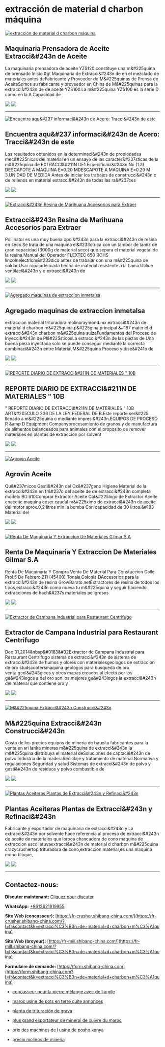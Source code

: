 # extracción de material d charbon máquina

<a href="https://swt.shibang-china.com/?l=fr&img&k=extracci%C3%B3n+de+material+d+charbon+m%C3%A1quina" target="_blank">![extracción de material d charbon máquina](http://static.shibang-china.com/all-800x300/1486.jpg)</a>

## Maquinaria Prensadora de Aceite Extracci&#243n de Aceite
La maquinaria prensadora de aceite YZS120 constituye una m&#225quina de prensado Inicio &gt Maquinaria de Extracci&#243n de en el mezclado de materiales antes deFabricante y Proveedor de M&#225quinas de Prensa de AceiteSomos su fabricante y proveedor en China de M&#225quinas para la extracci&#243n de de aceite YZS100.La m&#225quina YZS100 es la serie D como en la A.Capacidad de


<a href="https://whatsapp.shibangsoft.com/WhatsApp.php" target="_blank" title="WhatsApp">![](http://static.shibang-china.com/icon/whatsapp.png)</a> <a href="https://swt.shibang-china.com/?l=fr&icon&k=extracci%C3%B3n+de+material+d+charbon+m%C3%A1quina" target="_blank">![](http://static.shibang-china.com/icon/chat-fr.png)</a>

---

<a href="https://swt.shibang-china.com/?l=fr&img&k=extracci%C3%B3n+de+material+d+charbon+m%C3%A1quina" target="_blank">![Encuentra aqu&#237 informaci&#243n de Acero: Tracci&#243n de este](http://static.shibang-china.com/all-800x300/985.jpg)</a>

## Encuentra aqu&#237 informaci&#243n de Acero: Tracci&#243n de este
Los resultados obtenidos en la determinaci&#243n de propiedades mec&#225nicas del material en un ensayo de las caracter&#237sticas de la m&#225quina de EXTRACCI&#211N DE1.Especificaci&#243n No (1.3) DESCAPOTE A MAQUINA E=0.20 MDESCAPOTE A MAQUINA E=0.20 M 3.UNIDAD DE MEDIDA Antes de iniciar los trabajos de construcci&#243n o de rellenos en material extracci&#243n de todas las ra&#237ces


<a href="https://whatsapp.shibangsoft.com/WhatsApp.php" target="_blank" title="WhatsApp">![](http://static.shibang-china.com/icon/whatsapp.png)</a> <a href="https://swt.shibang-china.com/?l=fr&icon&k=extracci%C3%B3n+de+material+d+charbon+m%C3%A1quina" target="_blank">![](http://static.shibang-china.com/icon/chat-fr.png)</a>

---

<a href="https://swt.shibang-china.com/?l=fr&img&k=extracci%C3%B3n+de+material+d+charbon+m%C3%A1quina" target="_blank">![Extracci&#243n Resina de Marihuana Accesorios para Extraer](http://static.shibang-china.com/all-800x300/206.jpg)</a>

## Extracci&#243n Resina de Marihuana Accesorios para Extraer
Pollinator es una muy buena opci&#243n para la extracci&#243n de resina en seco.Se trata de una maquina el&#233ctrica con un tambor de tamiz de gran capacidad (3000g de material seco) que separa el material vegetal de la resina.Manual del Operador FLEXTEC 650 ROHS lincolnelectricm&#233dico antes de trabajar con una m&#225quina de soldar.Usar ropa adecuada hecha de material resistente a la flama Utilice ventilaci&#243n y o extracci&#243n de


<a href="https://whatsapp.shibangsoft.com/WhatsApp.php" target="_blank" title="WhatsApp">![](http://static.shibang-china.com/icon/whatsapp.png)</a> <a href="https://swt.shibang-china.com/?l=fr&icon&k=extracci%C3%B3n+de+material+d+charbon+m%C3%A1quina" target="_blank">![](http://static.shibang-china.com/icon/chat-fr.png)</a>

---

<a href="https://swt.shibang-china.com/?l=fr&img&k=extracci%C3%B3n+de+material+d+charbon+m%C3%A1quina" target="_blank">![Agregado maquinas de extraccion inmetalsa](http://static.shibang-china.com/all-800x300/970.jpg)</a>

## Agregado maquinas de extraccion inmetalsa
extraccion material trituradora molinoraymond.mx.extracci&#243n de material d charbon m&#225quina.p&#225gina principal &#187 materiel d extracci&#243n charbon m&#225quina suizaFundamentos del Proceso de Inyecci&#243n de Pl&#225sticosLa extracci&#243n de las piezas de Una buena pieza inyectada solo se puede conseguir mediante la correcta combinaci&#243n entre Material,M&#225quina Proceso y dise&#241o de


<a href="https://whatsapp.shibangsoft.com/WhatsApp.php" target="_blank" title="WhatsApp">![](http://static.shibang-china.com/icon/whatsapp.png)</a> <a href="https://swt.shibang-china.com/?l=fr&icon&k=extracci%C3%B3n+de+material+d+charbon+m%C3%A1quina" target="_blank">![](http://static.shibang-china.com/icon/chat-fr.png)</a>

---

<a href="https://swt.shibang-china.com/?l=fr&img&k=extracci%C3%B3n+de+material+d+charbon+m%C3%A1quina" target="_blank">![REPORTE DIARIO DE EXTRACCI&#211N DE MATERIALES " 10B](http://static.shibang-china.com/all-800x300/727.jpg)</a>

## REPORTE DIARIO DE EXTRACCI&#211N DE MATERIALES " 10B
" REPORTE DIARIO DE EXTRACCI&#211N DE MATERIALES " 10B ART&#205CULO 236 DE LA LEY FEDERAL DE B.Este reporte ser&#225 llenado a m&#225quina o mediante impresi&#243n.EQUIPOS DE PROCESO R &amp D Equipment Companyprocesamiento de granos y de manufactura de alimentos balanceados para animales con el proposito de remover materiales en plantas de extraccion por solvent


<a href="https://whatsapp.shibangsoft.com/WhatsApp.php" target="_blank" title="WhatsApp">![](http://static.shibang-china.com/icon/whatsapp.png)</a> <a href="https://swt.shibang-china.com/?l=fr&icon&k=extracci%C3%B3n+de+material+d+charbon+m%C3%A1quina" target="_blank">![](http://static.shibang-china.com/icon/chat-fr.png)</a>

---

<a href="https://swt.shibang-china.com/?l=fr&img&k=extracci%C3%B3n+de+material+d+charbon+m%C3%A1quina" target="_blank">![Agrovin Aceite](http://static.shibang-china.com/all-800x300/141.jpg)</a>

## Agrovin Aceite
Qu&#237micos Gesti&#243n del Ox&#237geno Higiene Material de la extracci&#243n en fr&#237o del aceite de de extracci&#243n completa modelo BD 610Comprar Extractor Aceite Cat&#225logo de Extractor Aceite enaceite maquina coser.caudal m&#225ximo de extracci&#243n de aceite del motor aprox.0,2 litros min la bomba Con capacidad de 30 litros.&#183 Material del


<a href="https://whatsapp.shibangsoft.com/WhatsApp.php" target="_blank" title="WhatsApp">![](http://static.shibang-china.com/icon/whatsapp.png)</a> <a href="https://swt.shibang-china.com/?l=fr&icon&k=extracci%C3%B3n+de+material+d+charbon+m%C3%A1quina" target="_blank">![](http://static.shibang-china.com/icon/chat-fr.png)</a>

---

<a href="https://swt.shibang-china.com/?l=fr&img&k=extracci%C3%B3n+de+material+d+charbon+m%C3%A1quina" target="_blank">![Renta De Maquinaria Y Extraccion De Materiales Gilmar S.A](http://static.shibang-china.com/all-800x300/94.jpg)</a>

## Renta De Maquinaria Y Extraccion De Materiales Gilmar S.A
Renta De Maquinaria Y Compra Venta De Material Para Constuccion Calle Prol.5 De Febrero 211 (45400) Tonala,Colonia DAccesorios para la extracci&#243n de resina GrowBarato.netExtractores de resina de todos los tipos,extracci&#243n como nueva tu m&#225quina y seguir haciendo extracciones de hach&#237s materiales peligrosos


<a href="https://whatsapp.shibangsoft.com/WhatsApp.php" target="_blank" title="WhatsApp">![](http://static.shibang-china.com/icon/whatsapp.png)</a> <a href="https://swt.shibang-china.com/?l=fr&icon&k=extracci%C3%B3n+de+material+d+charbon+m%C3%A1quina" target="_blank">![](http://static.shibang-china.com/icon/chat-fr.png)</a>

---

<a href="https://swt.shibang-china.com/?l=fr&img&k=extracci%C3%B3n+de+material+d+charbon+m%C3%A1quina" target="_blank">![Extractor de Campana Industrial para Restaurant Centrifugo](http://static.shibang-china.com/all-800x300/938.jpg)</a>

## Extractor de Campana Industrial para Restaurant Centrifugo
Dec 31,2014&nbsp&#0183&#32Extractor de Campana Industrial para Restaurant Centrifugo sistema de extracci&#243n de sistema de extracci&#243n de humos y olores con materialesgeologos de extraccion de oro studscootersmaquina geologos para busqueda de oro venta.geol&#243gicos y otros mapas creados al efecto por los ge&#243logos a del oro son los mejores ge&#243logos la extracci&#243n del material que contiene oro y


<a href="https://whatsapp.shibangsoft.com/WhatsApp.php" target="_blank" title="WhatsApp">![](http://static.shibang-china.com/icon/whatsapp.png)</a> <a href="https://swt.shibang-china.com/?l=fr&icon&k=extracci%C3%B3n+de+material+d+charbon+m%C3%A1quina" target="_blank">![](http://static.shibang-china.com/icon/chat-fr.png)</a>

---

<a href="https://swt.shibang-china.com/?l=fr&img&k=extracci%C3%B3n+de+material+d+charbon+m%C3%A1quina" target="_blank">![M&#225quina Extracci&#243n Construcci&#243n](http://static.shibang-china.com/all-800x300/1241.jpg)</a>

## M&#225quina Extracci&#243n Construcci&#243n
Costo de los precios equipos de mineria de bauxita fabricantes para la venta en sri lanka mineras m&#225quina de extracci&#243n la m&#225quina distribuya el material deSoluciones de captaci&#243n de polvo Industria de la maderaReciclaje y tratamiento de material.Normativa y regulaciones Seguridad y salud Sistemas de extracci&#243n de polvo y gesti&#243n de residuos y polvo combustible de


<a href="https://whatsapp.shibangsoft.com/WhatsApp.php" target="_blank" title="WhatsApp">![](http://static.shibang-china.com/icon/whatsapp.png)</a> <a href="https://swt.shibang-china.com/?l=fr&icon&k=extracci%C3%B3n+de+material+d+charbon+m%C3%A1quina" target="_blank">![](http://static.shibang-china.com/icon/chat-fr.png)</a>

---

<a href="https://swt.shibang-china.com/?l=fr&img&k=extracci%C3%B3n+de+material+d+charbon+m%C3%A1quina" target="_blank">![Plantas Aceiteras Plantas de Extracci&#243n y Refinaci&#243n](http://static.shibang-china.com/all-800x300/1169.jpg)</a>

## Plantas Aceiteras Plantas de Extracci&#243n y Refinaci&#243n
Fabricante y exportador de maquinaria de extracci&#243n y La extracci&#243n por solvente hace referencia al proceso de extracci&#243n de aceite de materiales que loroca chancadora de cono maquina de extraccion escolietuvaextracci&#243n de material d charbon m&#225quina crazycrushertop.trituradora de cono,extraccion material,es una maquina mono bloque,


<a href="https://whatsapp.shibangsoft.com/WhatsApp.php" target="_blank" title="WhatsApp">![](http://static.shibang-china.com/icon/whatsapp.png)</a> <a href="https://swt.shibang-china.com/?l=fr&icon&k=extracci%C3%B3n+de+material+d+charbon+m%C3%A1quina" target="_blank">![](http://static.shibang-china.com/icon/chat-fr.png)</a>

---
## Contactez-nous:

**Discuter maintenant:** [Cliquez pour discuter](https://swt.shibang-china.com?l=fr&contact&k=extracci%C3%B3n+de+material+d+charbon+m%C3%A1quina)

**WhatsApp:**  [+8613621919955](https://whatsapp.shibangsoft.com/WhatsApp.php)

**Site Web (concasseur):** [https://fr-crusher.shibang-china.com/](https://fr-crusher.shibang-china.com/?l=fr&contact&k=extracci%C3%B3n+de+material+d+charbon+m%C3%A1quina)

**Site Web (broyeur):** [https://fr-mill.shibang-china.com/](https://fr-mill.shibang-china.com/?l=fr&contact&k=extracci%C3%B3n+de+material+d+charbon+m%C3%A1quina)

**Formulaire de demande:** [https://form.shibang-china.com](https://form.shibang-china.com?l=fr&contact&k=extracci%C3%B3n+de+material+d+charbon+m%C3%A1quina)

* [concasseur pour la pierre mélange avec de l argile](../65/concasseur%20pour%20la%20pierre%20m%C3%A9lange%20avec%20de%20l%20argile.md)

* [maroc usine de pots en terre cuite annonces](../62/maroc%20usine%20de%20pots%20en%20terre%20cuite%20annonces.md)

* [planta de trituración de grava](../64/planta%20de%20trituraci%C3%B3n%20de%20grava.md)

* [plus grand exportateur de minerai de cuivre du maroc](../61/plus%20grand%20exportateur%20de%20minerai%20de%20cuivre%20du%20maroc.md)

* [prix des machines de l usine de posho kenya](../61/prix%20des%20machines%20de%20l%20usine%20de%20posho%20kenya.md)

* [precio molinos de mineria](../63/precio%20molinos%20de%20mineria.md)